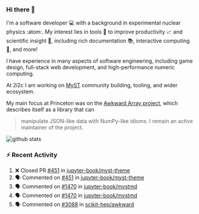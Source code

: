 ### Hi there 👋 

I'm a software developer 💻 with a background in experimental nuclear physics :atom:. My interest lies in tools :wrench: to improve productivity :chart_with_upwards_trend: and scientific insight :telescope:, including rich documentation 📚, interactive computing 🧮, and more! 

I have experience in many aspects of software engineering, including game design, full-stack web development, and high-performance numeric computing. 

At 2i2c I am working on [MyST](https://github.com/jupyter-book/mystmd) community building, tooling, and wider ecosystem. 

My main focus at Princeton was on the [Awkward Array project](awkward-array.org/), which describes itself as a library that can 
> manipulate JSON-like data with NumPy-like idioms. I remain an active maintainer of the project. 

![github stats](https://github-readme-stats.vercel.app/api?username=agoose77&show_icons=true&hide_rank=true&hide_title=true&bg_color=30,e76445,904e95&text_color=efe3ec&icon_color=efe3ec)
<!--
**agoose77/agoose77** is a ✨ _special_ ✨ repository because its `README.md` (this file) appears on your GitHub profile.

Here are some ideas to get you started:

- 🔭 I’m currently working on ...
- 🌱 I’m currently learning ...
- 👯 I’m looking to collaborate on ...
- 🤔 I’m looking for help with ...
- 💬 Ask me about ...
- 📫 How to reach me: ...
- 😄 Pronouns: ...
- ⚡ Fun fact: ...
-->

### :zap: Recent Activity

<!--START_SECTION:activity-->
1. ❌ Closed PR [#451](https://github.com/jupyter-book/myst-theme/pull/451) in [jupyter-book/myst-theme](https://github.com/jupyter-book/myst-theme)
2. 🗣 Commented on [#451](https://github.com/jupyter-book/myst-theme/pull/451#issuecomment-2303050957) in [jupyter-book/myst-theme](https://github.com/jupyter-book/myst-theme)
3. 🗣 Commented on [#1470](https://github.com/jupyter-book/mystmd/pull/1470#issuecomment-2303034052) in [jupyter-book/mystmd](https://github.com/jupyter-book/mystmd)
4. 🗣 Commented on [#1470](https://github.com/jupyter-book/mystmd/pull/1470#issuecomment-2303016592) in [jupyter-book/mystmd](https://github.com/jupyter-book/mystmd)
5. 🗣 Commented on [#3088](https://github.com/scikit-hep/awkward/issues/3088#issuecomment-2302928510) in [scikit-hep/awkward](https://github.com/scikit-hep/awkward)
<!--END_SECTION:activity-->
